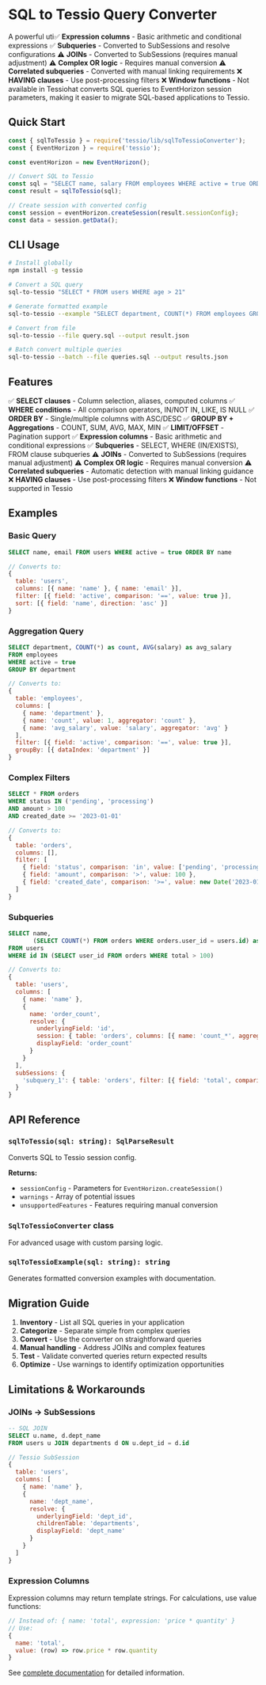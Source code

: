 # SQL to Tessio Query Converter

A powerful uti✅ **Expression columns** - Basic arithmetic and conditional expressions
✅ **Subqueries** - Converted to SubSessions and resolve configurations
⚠️ **JOINs** - Converted to SubSessions (requires manual adjustment)
⚠️ **Complex OR logic** - Requires manual conversion
⚠️ **Correlated subqueries** - Converted with manual linking requirements
❌ **HAVING clauses** - Use post-processing filters
❌ **Window functions** - Not available in Tessiohat converts SQL queries to EventHorizon session parameters, making it easier to migrate SQL-based applications to Tessio.

## Quick Start

```javascript
const { sqlToTessio } = require('tessio/lib/sqlToTessioConverter');
const { EventHorizon } = require('tessio');

const eventHorizon = new EventHorizon();

// Convert SQL to Tessio
const sql = "SELECT name, salary FROM employees WHERE active = true ORDER BY salary DESC";
const result = sqlToTessio(sql);

// Create session with converted config  
const session = eventHorizon.createSession(result.sessionConfig);
const data = session.getData();
```

## CLI Usage

```bash
# Install globally
npm install -g tessio

# Convert a SQL query
sql-to-tessio "SELECT * FROM users WHERE age > 21"

# Generate formatted example
sql-to-tessio --example "SELECT department, COUNT(*) FROM employees GROUP BY department"

# Convert from file
sql-to-tessio --file query.sql --output result.json

# Batch convert multiple queries
sql-to-tessio --batch --file queries.sql --output results.json
```

## Features

✅ **SELECT clauses** - Column selection, aliases, computed columns
✅ **WHERE conditions** - All comparison operators, IN/NOT IN, LIKE, IS NULL
✅ **ORDER BY** - Single/multiple columns with ASC/DESC
✅ **GROUP BY + Aggregations** - COUNT, SUM, AVG, MAX, MIN
✅ **LIMIT/OFFSET** - Pagination support
✅ **Expression columns** - Basic arithmetic and conditional expressions
✅ **Subqueries** - SELECT, WHERE (IN/EXISTS), FROM clause subqueries
⚠️ **JOINs** - Converted to SubSessions (requires manual adjustment)
⚠️ **Complex OR logic** - Requires manual conversion
⚠️ **Correlated subqueries** - Automatic detection with manual linking guidance
❌ **HAVING clauses** - Use post-processing filters
❌ **Window functions** - Not supported in Tessio

## Examples

### Basic Query
```sql
SELECT name, email FROM users WHERE active = true ORDER BY name
```
```javascript
// Converts to:
{
  table: 'users',
  columns: [{ name: 'name' }, { name: 'email' }],
  filter: [{ field: 'active', comparison: '==', value: true }],
  sort: [{ field: 'name', direction: 'asc' }]
}
```

### Aggregation Query
```sql
SELECT department, COUNT(*) as count, AVG(salary) as avg_salary
FROM employees 
WHERE active = true 
GROUP BY department
```
```javascript
// Converts to:
{
  table: 'employees',
  columns: [
    { name: 'department' },
    { name: 'count', value: 1, aggregator: 'count' },
    { name: 'avg_salary', value: 'salary', aggregator: 'avg' }
  ],
  filter: [{ field: 'active', comparison: '==', value: true }],
  groupBy: [{ dataIndex: 'department' }]
}
```

### Complex Filters
```sql
SELECT * FROM orders 
WHERE status IN ('pending', 'processing') 
AND amount > 100 
AND created_date >= '2023-01-01'
```
```javascript
// Converts to:
{
  table: 'orders',
  columns: [],
  filter: [
    { field: 'status', comparison: 'in', value: ['pending', 'processing'] },
    { field: 'amount', comparison: '>', value: 100 },
    { field: 'created_date', comparison: '>=', value: new Date('2023-01-01') }
  ]
}
```

### Subqueries
```sql
SELECT name, 
       (SELECT COUNT(*) FROM orders WHERE orders.user_id = users.id) as order_count
FROM users 
WHERE id IN (SELECT user_id FROM orders WHERE total > 100)
```
```javascript
// Converts to:
{
  table: 'users',
  columns: [
    { name: 'name' },
    {
      name: 'order_count',
      resolve: {
        underlyingField: 'id',
        session: { table: 'orders', columns: [{ name: 'count_*', aggregator: 'count' }] },
        displayField: 'order_count'
      }
    }
  ],
  subSessions: {
    'subquery_1': { table: 'orders', filter: [{ field: 'total', comparison: '>', value: 100 }] }
  }
}
```

## API Reference

### `sqlToTessio(sql: string): SqlParseResult`
Converts SQL to Tessio session config.

**Returns:**
- `sessionConfig` - Parameters for `EventHorizon.createSession()`
- `warnings` - Array of potential issues
- `unsupportedFeatures` - Features requiring manual conversion

### `SqlToTessioConverter` class
For advanced usage with custom parsing logic.

### `sqlToTessioExample(sql: string): string`
Generates formatted conversion examples with documentation.

## Migration Guide

1. **Inventory** - List all SQL queries in your application
2. **Categorize** - Separate simple from complex queries
3. **Convert** - Use the converter on straightforward queries
4. **Manual handling** - Address JOINs and complex features
5. **Test** - Validate converted queries return expected results
6. **Optimize** - Use warnings to identify optimization opportunities

## Limitations & Workarounds

### JOINs → SubSessions
```sql
-- SQL JOIN
SELECT u.name, d.dept_name 
FROM users u JOIN departments d ON u.dept_id = d.id
```
```javascript
// Tessio SubSession
{
  table: 'users',
  columns: [
    { name: 'name' },
    { 
      name: 'dept_name',
      resolve: {
        underlyingField: 'dept_id',
        childrenTable: 'departments',
        displayField: 'dept_name'
      }
    }
  ]
}
```

### Expression Columns
Expression columns may return template strings. For calculations, use value functions:
```javascript
// Instead of: { name: 'total', expression: 'price * quantity' }
// Use:
{ 
  name: 'total',
  value: (row) => row.price * row.quantity 
}
```

See [complete documentation](docs/SQL_TO_TESSIO_CONVERTER.md) for detailed information.
